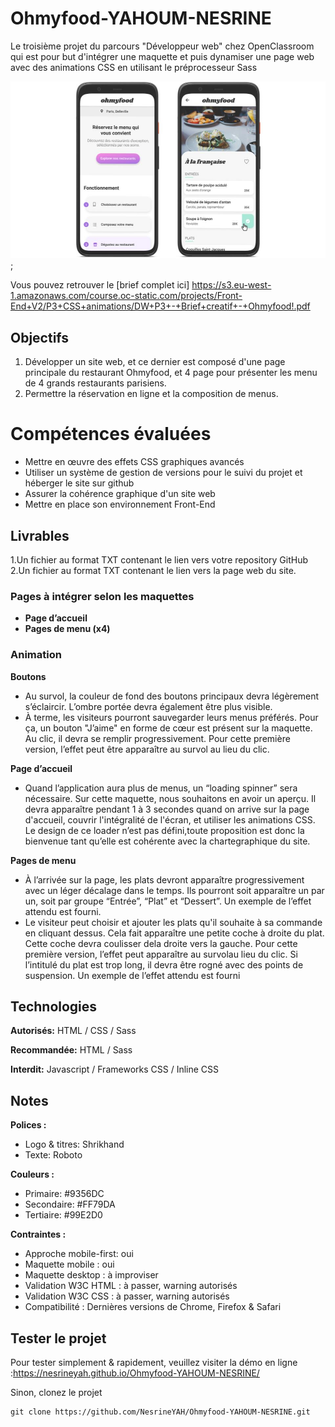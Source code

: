 # Ohmyfood-YAHOUM-NESRINE

Le troisième projet du parcours "Développeur web" chez OpenClassroom qui est pour but d'intégrer une maquette et puis dynamiser une page web avec des animations CSS en utilisant le préprocesseur Sass

![screenshot du site](./images/capture_maquette_omf.png);

Vous pouvez retrouver le [brief complet ici] https://s3.eu-west-1.amazonaws.com/course.oc-static.com/projects/Front-End+V2/P3+CSS+animations/DW+P3+-+Brief+creatif+-+Ohmyfood!.pdf

## Objectifs

1. Développer un site web, et ce dernier est composé d'une page principale du restaurant Ohmyfood, et 4 page pour présenter les menu de 4 grands restaurants parisiens.
2. Permettre la réservation en ligne et la composition de menus.

# Compétences évaluées

<ul>
<li>Mettre en œuvre des effets CSS graphiques avancés</li>
<li>Utiliser un système de gestion de versions pour le suivi du projet et héberger le site sur github</li>
<li>Assurer la cohérence graphique d'un site web</li>
<li>Mettre en place son environnement Front-End</li>
</ul>

## Livrables

1.Un fichier au format TXT contenant le lien vers votre repository GitHub
2.Un fichier au format TXT contenant le lien vers la page web du site.

### Pages à intégrer selon les maquettes

- **Page d’accueil**
- **Pages de menu (x4)**

### Animation

**Boutons**

- Au survol, la couleur de fond des boutons principaux devra légèrement s’éclaircir. L’ombre portée devra également être plus visible.
- À terme, les visiteurs pourront sauvegarder leurs menus préférés. Pour ça, un bouton "J’aime" en forme de cœur est présent sur la maquette. Au clic, il devra se remplir progressivement. Pour cette première version, l’effet peut être apparaître au survol au lieu du clic.

**Page d’accueil**

- Quand l’application aura plus de menus, un “loading spinner” sera nécessaire. Sur cette maquette, nous souhaitons en avoir un aperçu. Il devra apparaître pendant 1 à 3 secondes quand on arrive sur la page d'accueil, couvrir l'intégralité de l'écran, et utiliser les animations CSS. Le design de ce loader n’est pas défini,toute proposition est donc la bienvenue tant qu’elle est cohérente avec la chartegraphique du site.

**Pages de menu**

- À l’arrivée sur la page, les plats devront apparaître progressivement avec un léger décalage dans le temps. Ils pourront soit apparaître un par un, soit par groupe “Entrée”, “Plat” et “Dessert”. Un exemple de l’effet attendu est fourni.
- Le visiteur peut choisir et ajouter les plats qu'il souhaite à sa commande en cliquant dessus. Cela fait apparaître une petite coche à droite du plat. Cette coche devra coulisser dela droite vers la gauche. Pour cette première version, l’effet peut apparaître au survolau lieu du clic. Si l’intitulé du plat est trop long, il devra être rogné avec des points de suspension. Un exemple de l’effet attendu est fourni

## Technologies

**Autorisés:** HTML / CSS / Sass

**Recommandée:** HTML / Sass

**Interdit:** Javascript / Frameworks CSS / Inline CSS

## Notes

**Polices :**

- Logo & titres: Shrikhand
- Texte: Roboto

**Couleurs :**

- Primaire: #9356DC
- Secondaire: #FF79DA
- Tertiaire: #99E2D0

**Contraintes :**

- Approche mobile-first: oui
- Maquette mobile : oui
- Maquette desktop : à improviser
- Validation W3C HTML : à passer, warning autorisés
- Validation W3C CSS : à passer, warning autorisés
- Compatibilité : Dernières versions de Chrome, Firefox & Safari

## Tester le projet

Pour tester simplement & rapidement, veuillez visiter la démo en ligne :https://nesrineyah.github.io/Ohmyfood-YAHOUM-NESRINE/

Sinon, clonez le projet

```terminal
git clone https://github.com/NesrineYAH/Ohmyfood-YAHOUM-NESRINE.git
```
